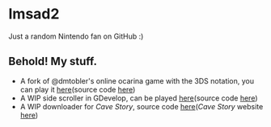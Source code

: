 # Imsad2
Just a random Nintendo fan on GitHub :)

## Behold! My stuff.
- A fork of @dmtobler's online ocarina game with the 3DS notation, you can play it [here](https://imsad2.github.io/online-ocarina-3D/)(source code [here](https://github.com/imsad2/online-ocarina-3D))
- A WIP side scroller in GDevelop, can be played [here](https://imsad2.itch.io/ninj)(source code [here](https://github.com/imsad2/ninj))
- A WIP downloader for *Cave Story*, source code [here](https://github.com/imsad2/cave-story-downloader)(*Cave Story* website [here](https://www.cavestory.org/))
